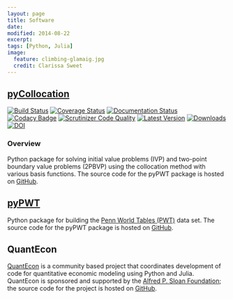 ```yaml
---
layout: page
title: Software
date: 
modified: 2014-08-22
excerpt:
tags: [Python, Julia]
image:
  feature: climbing-glamaig.jpg
  credit: Clarissa Sweet
---
```


## [pyCollocation](/software/pyCollocation)

[![Build Status](https://travis-ci.org/davidrpugh/pyCollocation.svg?branch=master)](https://travis-ci.org/davidrpugh/pyCollocation)
[![Coverage Status](https://coveralls.io/repos/davidrpugh/pyCollocation/badge.svg?branch=master)](https://coveralls.io/r/davidrpugh/pyCollocation?branch=master)
[![Documentation Status](https://readthedocs.org/projects/pycollocation/badge/?version=latest)](https://readthedocs.org/projects/pycollocation/?badge=latest)
[![Codacy Badge](https://www.codacy.com/project/badge/4838082c243c48afa392aabc7cce54ab)](https://www.codacy.com/app/drobert-pugh/pyCollocation)
[![Scrutinizer Code Quality](https://scrutinizer-ci.com/g/davidrpugh/pyCollocation/badges/quality-score.png?b=master)](https://scrutinizer-ci.com/g/davidrpugh/pyCollocation/?branch=master)
[![Latest Version](https://img.shields.io/pypi/v/pyCollocation.svg)](https://pypi.python.org/pypi/pyCollocation/)
[![Downloads](https://img.shields.io/pypi/dm/pyCollocation.svg)](https://pypi.python.org/pypi/pyCollocation/)
[![DOI](https://zenodo.org/badge/doi/10.5281/zenodo.17283.svg)](http://dx.doi.org/10.5281/zenodo.17283)

### Overview 

Python package for solving initial value problems (IVP) and two-point boundary value problems (2PBVP) using the collocation method with various basis functions. The source code for the pyPWT package is hosted on [GitHub](https://github.com/davidrpugh/pyCollocation).

## [pyPWT]((/software/pypwt))
Python package for building the [Penn World Tables (PWT)](http://www.rug.nl/research/ggdc/data/penn-world-table) data set. The source code for the pyPWT package is hosted on [GitHub](https://github.com/davidrpugh/penn-world-tables).

## QuantEcon
[QuantEcon](http://jstac.github.io/quant-econ/) is a community based project that coordinates development of code for quantitative economic modeling using Python and Julia. QuantEcon is sponsored and supported by the [Alfred P. Sloan Foundation](http://www.sloan.org/); the source code for the project is hosted on [GitHub](https://github.com/jstac/quant-econ).



